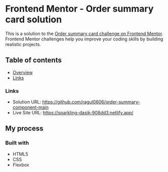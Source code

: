 # Frontend Mentor - Order summary card solution

This is a solution to the [Order summary card challenge on Frontend Mentor](https://www.frontendmentor.io/challenges/order-summary-component-QlPmajDUj). Frontend Mentor challenges help you improve your coding skills by building realistic projects.

## Table of contents

- [Overview](#overview)
- [Links](#links)

### Links

- Solution URL: https://github.com/ragul0606/order-summary-component-main
- Live Site URL: https://sparkling-dasik-908dd3.netlify.app/

## My process

### Built with

- HTML5
- CSS
- Flexbox
